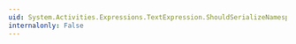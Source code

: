 ```yaml
---
uid: System.Activities.Expressions.TextExpression.ShouldSerializeNamespacesForImplementation(System.Object)
internalonly: False
---
```

